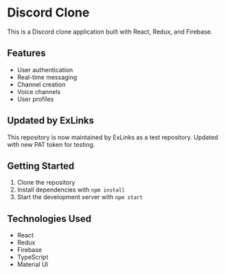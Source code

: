 # Discord Clone

This is a Discord clone application built with React, Redux, and Firebase.

## Features
- User authentication
- Real-time messaging
- Channel creation
- Voice channels
- User profiles

## Updated by ExLinks
This repository is now maintained by ExLinks as a test repository.
Updated with new PAT token for testing.

## Getting Started
1. Clone the repository
2. Install dependencies with `npm install`
3. Start the development server with `npm start`

## Technologies Used
- React
- Redux
- Firebase
- TypeScript
- Material UI 